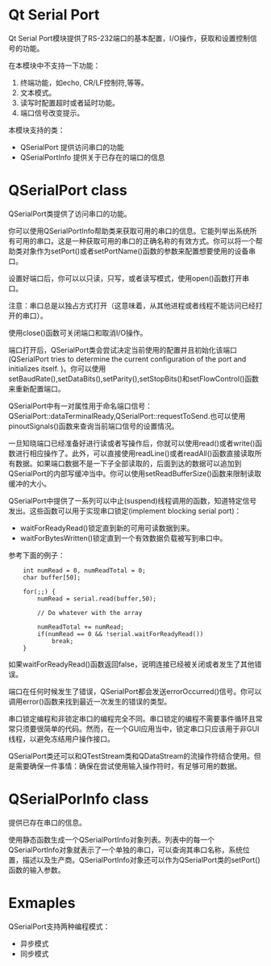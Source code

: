 # Qt Serial Port
Qt Serial Port模块提供了RS-232端口的基本配置，I/O操作，获取和设置控制信号的功能。

在本模块中不支持一下功能：  
1. 终端功能，如echo, CR/LF控制符,等等。
2. 文本模式。
3. 读写时配置超时或者延时功能。
4. 端口信号改变提示。

本模块支持的类：  
* QSerialPort        提供访问串口的功能
* QSerialPortInfo    提供关于已存在的端口的信息

# QSerialPort class
QSerialPort类提供了访问串口的功能。

你可以使用QSerialPortInfo帮助类来获取可用的串口的信息。它能列举出系统所有可用的串口。这是一种获取可用的串口的正确名称的有效方式。你可以将一个帮助类对象作为setPort()或者setPortName()函数的参数来配置想要使用的设备串口。

设置好端口后，你可以以只读，只写，或者读写模式，使用open()函数打开串口。

注意：串口总是以独占方式打开（这意味着，从其他进程或者线程不能访问已经打开的串口）。

使用close()函数可关闭端口和取消I/O操作。

端口打开后，QSerialPort类会尝试决定当前使用的配置并且初始化该端口(QSerialPort tries to determine the current configuration of the port and initializes itself. )。你可以使用setBaudRate(),setDataBits(),setParity(),setStopBits()和setFlowControl()函数来重新配置端口。

QSerialPort中有一对属性用于命名端口信号：QSerialPort::dataTerminalReady,QSerialPort::requestToSend.也可以使用pinoutSignals()函数来查询当前端口信号的设置情况。

一旦知晓端口已经准备好进行读或者写操作后，你就可以使用read()或者write()函数进行相应操作了。此外，可以直接使用readLine()或者readAll()函数直接读取所有数据。如果端口数据不是一下子全部读取的，后面到达的数据可以追加到QSerialPort的内部写缓冲当中。你可以使用setReadBufferSize()函数来限制读取缓冲的大小。

QSerialPort中提供了一系列可以中止(suspend)线程调用的函数，知道特定信号发出。这些函数可以用于实现串口锁定(implement blocking serial port)：  
* waitForReadyRead()锁定直到新的可用可读数据到来。
* waitForBytesWritten()锁定直到一个有效数据负载被写到串口中。

参考下面的例子：

```
    int numRead = 0, numReadTotal = 0;
    char buffer[50];

    for(;;) {
        numRead = serial.read(buffer,50);

        // Do whatever with the array

        numReadTotal += numRead;
        if(numRead == 0 && !serial.waitForReadyRead())
            break;
    }
```

如果waitForReadyRead()函数返回false，说明连接已经被关闭或者发生了其他错误。

端口在任何时候发生了错误，QSerialPort都会发送errorOccurred()信号。你可以调用error()函数来找到最近一次发生的错误的类型。

串口锁定编程和非锁定串口的编程完全不同。串口锁定的编程不需要事件循环且常常只须要很简单的代码。然而，在一个GUI应用当中，锁定串口只应该用于非GUI线程，以避免冻结用户操作接口。

QSerialPort类还可以和QTestStream类和QDataStream的流操作符结合使用。但是需要确保一件事情：确保在尝试使用输入操作符时，有足够可用的数据。

# QSerialPorInfo class
提供已存在串口的信息。

使用静态函数生成一个QSerialPortInfo对象列表。列表中的每一个QSerialPortInfo对象就表示了一个单独的串口，可以查询其串口名称，系统位置，描述以及生产商。QSerialPortInfo对象还可以作为QSerialPort类的setPort()函数的输入参数。

# Exmaples
QSerialPort支持两种编程模式：
* 异步模式
* 同步模式

